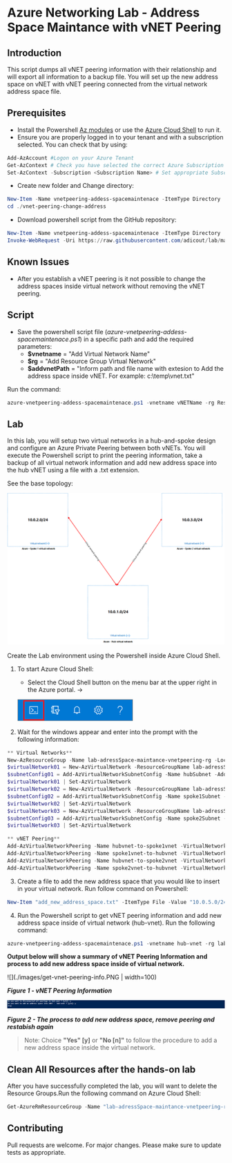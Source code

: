 # Azure Networking Lab - Address Space Maintance with vNET Peering

## Introduction

This script dumps all vNET peering information with their relationship and will export all information to a backup file. You will set up the new address space on vNET with vNET peering connected from the virtual network address space file.

## Prerequisites

- Install the Powershell [Az modules](https://docs.microsoft.com/pt-br/powershell/azure/install-az-ps?view=azps-5.1.0) or use the [Azure Cloud Shell](https://docs.microsoft.com/en-us/azure/cloud-shell/overview) to run it.
- Ensure you are properly logged in to your tenant and with a subscription selected. You can check that by using:

```powershell
Add-AzAccount #Logon on your Azure Tenant
Get-AzContext # Check you have selected the correct Azure Subscription
Set-AzContext -Subscription <Subscription Name> # Set appropriate Subscription
```
- Create new folder and Change directory:
```powershell
New-Item -Name vnetpeering-addess-spacemaintenace -ItemType Directory
cd ./vnet-peering-change-address
```
- Download powershell script from the GitHub repository:

```powershell
New-Item -Name vnetpeering-addess-spacemaintenace -ItemType Directory
Invoke-WebRequest -Uri https://raw.githubusercontent.com/adicout/lab/master/Network/vnet-peering-change-address/azure-vnetpeering-addess-spacemaintenace.ps1 -OutFile azure-vnetpeering-addess-spacemaintenace.ps1
```
## Known Issues

- After you establish a vNET peering is it not possible to change the address spaces inside virtual network without removing the vNET peering.

## Script
- Save the powershell script file (*azure-vnetpeering-addess-spacemaintenace.ps1*) in a specific path and add the required parameters:
    - **$vnetname** = "Add Virtual Network Name"
    - **$rg** = "Add Resource Group Virtual Network"
    - **$addvnetPath** = "Inform path and file name with extesion to Add the address space inside vNET. For    example: c:\temp\vnet.txt"

Run the command:

```powershell
azure-vnetpeering-addess-spacemaintenace.ps1 -vnetname vNETName -rg ResourceGroup -addvnetPath FullFilePath
```
## Lab
In this lab, you will setup two virtual networks in a hub-and-spoke design and configure an Azure Private Peering between both vNETs. You will execute the Powershell script to print the peering information, take a backup of all virtual network information and add new address space into the hub vNET using a file with a .txt extension. 

See the base topology:

![Network Architecture](./images/hub-spoke.png)

Create the Lab environment using the Powershell inside Azure Cloud Shell.

1. To start Azure Cloud Shell:

    - Select the Cloud Shell button on the menu bar at the upper right in the Azure portal. ->

    ![](./images/hdi-cloud-shell-menu.png)

2. Wait for the windows appear and enter into the prompt with the following information:

```powershell
** Virtual Networks**
New-AzResourceGroup -Name lab-adressSpace-maintance-vnetpeering-rg -Location eastus2
$virtualNetwork01 = New-AzVirtualNetwork -ResourceGroupName lab-adressSpace-maintance-vnetpeering-rg -Location eastus2 -Name hub-vnet -AddressPrefix 10.0.1.0/24
$subnetConfig01 = Add-AzVirtualNetworkSubnetConfig -Name hubSubnet -AddressPrefix 10.0.1.0/24 -VirtualNetwork $virtualNetwork01
$virtualNetwork01 | Set-AzVirtualNetwork
$virtualNetwork02 = New-AzVirtualNetwork -ResourceGroupName lab-adressSpace-maintance-vnetpeering-rg -Location eastus2 -Name spoke1-vnet -AddressPrefix 10.0.2.0/24
$subnetConfig02 = Add-AzVirtualNetworkSubnetConfig -Name spoke1Subnet -AddressPrefix 10.0.2.0/24 -VirtualNetwork $virtualNetwork02
$virtualNetwork02 | Set-AzVirtualNetwork
$virtualNetwork03 = New-AzVirtualNetwork -ResourceGroupName lab-adressSpace-maintance-vnetpeering-rg -Location eastus2 -Name spoke2-vnet -AddressPrefix 10.0.3.0/24
$subnetConfig03 = Add-AzVirtualNetworkSubnetConfig -Name spoke2Subnet -AddressPrefix 10.0.3.0/24 -VirtualNetwork $virtualNetwork03
$virtualNetwork03 | Set-AzVirtualNetwork
```

```powershell
** vNET Peering**
Add-AzVirtualNetworkPeering -Name hubvnet-to-spoke1vnet -VirtualNetwork $virtualNetwork01 -RemoteVirtualNetworkId $virtualNetwork02.Id
Add-AzVirtualNetworkPeering -Name spoke1vnet-to-hubvnet -VirtualNetwork $virtualNetwork02 -RemoteVirtualNetworkId $virtualNetwork01.Id
Add-AzVirtualNetworkPeering -Name hubvnet-to-spoke2vnet -VirtualNetwork $virtualNetwork01 -RemoteVirtualNetworkId $virtualNetwork03.Id
Add-AzVirtualNetworkPeering -Name spoke2vnet-to-hubvnet -VirtualNetwork $virtualNetwork03 -RemoteVirtualNetworkId $virtualNetwork01.Id
```

3. Create a file to add the new address space that you would like to insert in your virtual network. Run follow command on Powershell:

```powershell
New-Item "add_new_address_space.txt" -ItemType File -Value "10.0.5.0/24" 
```
4. Run the Powershell script to get vNET peering information and add new address space inside of virtual network (hub-vnet). Run the following command:

```powershell
azure-vnetpeering-addess-spacemaintenace.ps1 -vnetname hub-vnet -rg lab-adressSpace-maintance-vnetpeering-rg  -addvnetPath add_new_address_space.txt
```
**Output below will show a summary of vNET Peering Information and process to add new address space inside of virtual network.**

![](./images/get-vnet-peering-info.PNG | width=100)

***Figure 1 - vNET Peering Information***

![](./images/add-process-new-address-space.PNG)

***Figure 2 - The process to add new address space, remove peering and restabish again***

  > Note: Choice **"Yes" [y]** or **"No [n]"** to follow the procedure to add a new address space inside the virtual network.
## Clean All Resources after the hands-on lab

After you have successfully completed the lab, you will want to delete the Resource Groups.Run the following command on Azure Cloud Shell:

```powershell
Get-AzureRmResourceGroup -Name "lab-adressSpace-maintance-vnetpeering-rg" | Remove-AzureRmResourceGroup -Verbose -Force
```
## Contributing
Pull requests are welcome. For major changes. Please make sure to update tests as appropriate.
